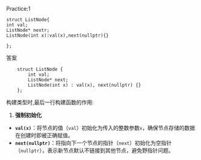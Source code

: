 Practice:1
```
struct ListNode{
int val;
ListNode* nextr;
ListNode(int x):val(x),next(nullptr){}

};
```

答案
```
	struct ListNode {
	    int val;
	    ListNode* next;
	    ListNode(int x) : val(x), next(nullptr) {}
	};
```
构建类型时,最后一行构建函数的作用:
1. **强制初始化**
- **`val(x)`**：将节点的值（`val`）初始化为传入的整数参数`x`，确保节点存储的数据在创建时即被正确赋值。
- **`next(nullptr)`**：将指向下一个节点的指针（`next`）初始化为空指针（`nullptr`），表示新节点默认不链接到其他节点，避免野指针问题。

